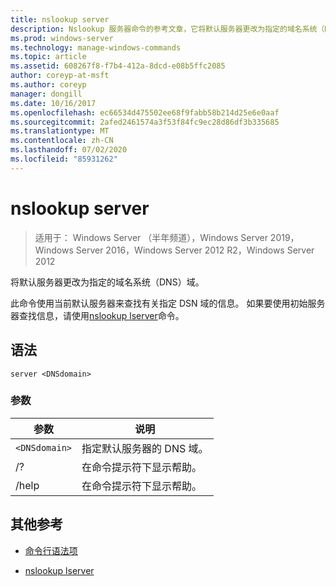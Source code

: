 ```yaml
---
title: nslookup server
description: Nslookup 服务器命令的参考文章，它将默认服务器更改为指定的域名系统（DNS）域。
ms.prod: windows-server
ms.technology: manage-windows-commands
ms.topic: article
ms.assetid: 608267f8-f7b4-412a-8dcd-e08b5ffc2085
author: coreyp-at-msft
ms.author: coreyp
manager: dongill
ms.date: 10/16/2017
ms.openlocfilehash: ec66534d475502ee68f9fabb58b214d25e6e0aaf
ms.sourcegitcommit: 2afed2461574a3f53f84fc9ec28d86df3b335685
ms.translationtype: MT
ms.contentlocale: zh-CN
ms.lasthandoff: 07/02/2020
ms.locfileid: "85931262"
---
```

# <a name="nslookup-server"></a>nslookup server

> 适用于： Windows Server （半年频道），Windows Server 2019，Windows Server 2016，Windows Server 2012 R2，Windows Server 2012

将默认服务器更改为指定的域名系统（DNS）域。

此命令使用当前默认服务器来查找有关指定 DSN 域的信息。 如果要使用初始服务器查找信息，请使用[nslookup lserver](nslookup-lserver.md)命令。

## <a name="syntax"></a>语法

```
server <DNSdomain>
```

### <a name="parameters"></a>参数

| 参数 | 说明 |
| --------- | ----------- |
| `<DNSdomain>` | 指定默认服务器的 DNS 域。 |
| /? | 在命令提示符下显示帮助。 |
| /help | 在命令提示符下显示帮助。 |

## <a name="additional-references"></a>其他参考

- [命令行语法项](command-line-syntax-key.md)

- [nslookup lserver](nslookup-lserver.md)
